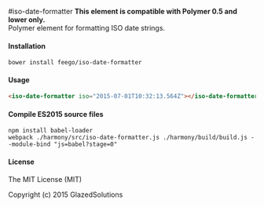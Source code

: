 #iso-date-formatter
**This element is compatible with Polymer 0.5 and lower only.**  
Polymer element for formatting ISO date strings.

#### Installation

```
bower install feego/iso-date-formatter
```

#### Usage

```html
<iso-date-formatter iso="2015-07-01T10:32:13.564Z"></iso-date-formatter>
```

#### Compile ES2015 source files

```
npm install babel-loader
webpack ./harmony/src/iso-date-formatter.js ./harmony/build/build.js --module-bind "js=babel?stage=0"
```

#### License

The MIT License (MIT)

Copyright (c) 2015 GlazedSolutions
